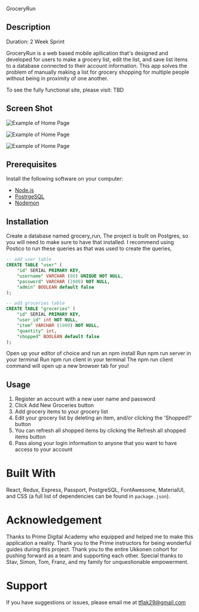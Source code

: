 
GroceryRun

## Description

Duration: 2 Week Sprint

GroceryRun is a web based mobile apllication that's designed and developed for users to make a grocery list, edit the list, and save list items to a database connected to their account information. This app solves the problem of manually making a list for grocery shopping for multiple people without being in proximity of one another.

To see the fully functional site, please visit: TBD

## Screen Shot

![Example of Home Page](public/AppScreenshots/GroceryRun_HomePage.png)

![Example of Home Page](public/AppScreenshots/GroceryRun_AddItemPage.png)

![Example of Home Page](public/AppScreenshots/GroceryRun_List.png)


## Prerequisites

Install the following software on your computer:

- [Node.js](https://nodejs.org/en/)
- [PostrgeSQL](https://www.postgresql.org/)
- [Nodemon](https://nodemon.io/)

## Installation

Create a database named grocery_run,
The project is built on Postgres, so you will need to make sure to have that installed. I recommend using Postico to run these queries as that was used to create the queries,

```SQL
-- add user table
CREATE TABLE "user" (
    "id" SERIAL PRIMARY KEY,
    "username" VARCHAR (80) UNIQUE NOT NULL,
    "password" VARCHAR (1000) NOT NULL,
    "admin" BOOLEAN default false
);

-- add groceries table
CREATE TABLE "groceries" (
    "id" SERIAL PRIMARY KEY,
    "user_id" int NOT NULL,
    "item" VARCHAR (1000) NOT NULL,
    "quantity" int,
    "shopped" BOOLEAN default false
);
```

Open up your editor of choice and run an npm install
Run npm run server in your terminal
Run npm run client in your terminal
The npm run client command will open up a new browser tab for you!

## Usage

1. Register an account with a new user name and password
2. Click Add New Groceries button
3. Add grocery items to your grocery list
4. Edit your grocery list by deleting an item, and/or clicking the 'Shopped?' button
5. You can refresh all shopped items by clicking the Refresh all shopped items button
6. Pass along your login information to anyone that you want to have access to your account


# Built With

React, Redux, Express, Passport, PostgreSQL, FontAwesome, MaterialUI, and CSS (a full list of dependencies can be found in `package.json`).

# Acknowledgement

Thanks to Prime Digital Academy who equipped and helped me to make this application a reality. Thank you to the Prime instructors for being wonderful guides during this project. Thank you to the entire Ukkonen cohort for pushing forward as a team and supporting each other. Special thanks to Stav, Simon, Tom, Franz, and my family for unquestionable empowerment.

# Support

If you have suggestions or issues, please email me at tflak29@gmail.com